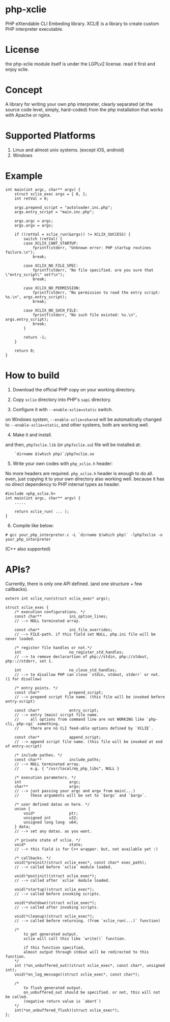 # php-xclie

PHP eXtendable CLI Embeding library.
XCLIE is a library to create custom PHP interpreter executable.

# License

the php-xclie module itself is under the LGPLv2 license. read it first and enjoy xclie.

# Concept

A library for writing your own php interpreter, clearly separated 
(at the source code level, simply, hard-coded) from the php installation 
that works with Apache or nginx.

# Supported Platforms

1. Linux and almost unix systems. (except iOS, android)
2. Windows

# Example
```
int main(int argc, char** argv) {
	struct xclie_exec args = { 0, };
	int retVal = 0;

	args.prepend_script = "autoloader.inc.php";
	args.entry_script = "main.inc.php";

	args.argc = argc;
	args.argv = argv;

	if ((retVal = xclie_run(&args)) != XCLIX_SUCCESS) {
		switch (retVal) {
		case XCLIX_CANT_STARTUP:
			fprintf(stderr, "Unknown error: PHP startup routines failure.\n");
			break;

		case XCLIX_NO_FILE_SPEC:
			fprintf(stderr, "No file specified. are you sure that \"entry_script\" set?\n");
			break;

		case XCLIX_NO_PERMISSION:
			fprintf(stderr, "No permission to read the entry script: %s.\n", args.entry_script);
			break;

		case XCLIX_NO_SUCH_FILE:
			fprintf(stderr, "No such file existed: %s.\n", args.entry_script);
			break;
		}

		return -1;
	}

	return 0;
}
```

# How to build

1. Download the official PHP copy on your working directory.

2. Copy `xclie` directory into PHP's `sapi` directory.

3. Configure it with `--enable-xclie=static` switch.

on Windows system, `--enable-xclie=shared` will be automatically changed to `--enable-xclie=static`,
and other systems, both are working well.

4. Make it and install.

and then, `php7xclie.lib` (or `php7xclie.so`) file will be installed at:
```
	`dirname $(which php)`/php7xclie.so
```

5. Write your own codes with `php_xclie.h` header:

No more headers are required. `php_xclie.h` header is enough to do all.
even, just copying it to your own directory also working well.
because it has no direct dependency to PHP internal types as header.
```
#include <php_xclie.h>
int main(int argc, char** argv) {
	.....

	return xclie_run( ... );
}

```

6. Compile like below:
```
# gcc your_php_interpreter.c -L `dirname $(which php)` -lphp7xclie -o your_php_interpreter
```
(C++ also supported)


# APIs?

Currently, there is only one API defined. (and one structure + few callbacks).

```
extern int xclie_run(struct xclie_exec* args);

struct xclie_exec {
	/* execution configurations. */
	const char**			ini_option_lines;		
	// --> NULL terminated array.

	const char*				ini_file_overrides;		
	// --> FILE-path. if this field set NULL, php.ini file will be never loaded.

	/* register file handles or not.*/
	int						no_register_std_handles;
	// --> to remove declarartion of php://stdin, php://stdout, php:://stderr, set 1.

	int						no_close_std_handles;
	// --> to disallow PHP can close `stdin, stdout, stderr` or not. (1 for disallow)
	
	/* entry points. */
	const char*				prepend_script;
	// --> prepend script file name. (this file will be invoked before entry-script)

	const char*				entry_script;
	// --> entry (main) script file name.
	//     all options from command line are not WORKING like `php-cli, php-cgi` something.
	//     there are no CLI feed-able options defined by `XCLIE`.

	const char*				append_script;
	// --> append script file name. (this file will be invoked at end of entry-script)

	/* include pathes. */
	const char**			include_paths;
	// --> NULL terminated array.
	//     e.g. { "/usr/local/my_php_libs", NULL }
	
	/* execution parameters. */
	int						argc;
	char**					argv;
	// --> just passing your argc and argv from main(...)
	//     these arguments will be set to `$argc` and `$argv`. 
	
	/* user defined datas on here. */
	union {
		void*				ptr;
		unsigned int		u32;
		unsigned long long	u64;
	} data;
	// --> set any datas. as you want.
	
	/* private state of xclie. */
	void*					state;
	// --> this field is for C++ wrapper. but, not available yet :)
	
	/* callbacks. */
	void(*preinit)(struct xclie_exec*, const char* exec_path);
	// --> called before `xclie` module loaded.

	void(*postinit)(struct xclie_exec*);
	// --> called after `xclie` module loaded.

	void(*startup)(struct xclie_exec*);
	// --> called before invoking scripts.

	void(*shutdown)(struct xclie_exec*);
	// --> called after invoking scripts.

	void(*cleanup)(struct xclie_exec*);
	// --> called before returning. (from `xclie_run(...)` function)

	/*
		to get generated output.
		xclie will call this like `write()` function.

		if this function specified,
		almost output through stdout will be redirected to this function.
	*/
	int (*on_unbuffered_out)(struct xclie_exec*, const char*, unsigned int);
	void(*on_log_message)(struct xclie_exec*, const char*);

	/*
		to flush generated output.
		on_unbuffered_out should be specified. or not, this will not be called.
		(negative return value is `abort`)
	*/
	int(*on_unbuffered_flush)(struct xclie_exec*);
};
```


